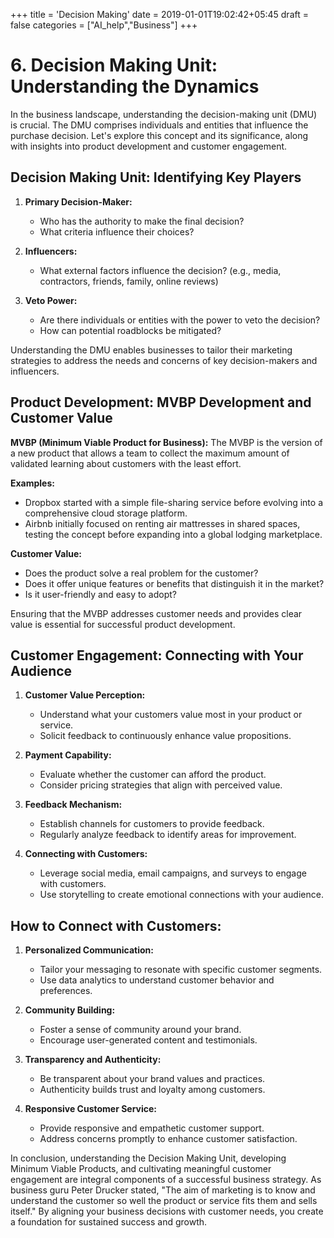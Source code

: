 +++
title = 'Decision Making'
date = 2019-01-01T19:02:42+05:45
draft = false
categories = ["AI_help","Business"]
+++
# 6. Decision Making Unit: Understanding the Dynamics

In the business landscape, understanding the decision-making unit (DMU) is crucial. The DMU comprises individuals and entities that influence the purchase decision. Let's explore this concept and its significance, along with insights into product development and customer engagement.

## Decision Making Unit: Identifying Key Players

1. **Primary Decision-Maker:**
   - Who has the authority to make the final decision?
   - What criteria influence their choices?

2. **Influencers:**
   - What external factors influence the decision? (e.g., media, contractors, friends, family, online reviews)

3. **Veto Power:**
   - Are there individuals or entities with the power to veto the decision?
   - How can potential roadblocks be mitigated?

Understanding the DMU enables businesses to tailor their marketing strategies to address the needs and concerns of key decision-makers and influencers.

## Product Development: MVBP Development and Customer Value

**MVBP (Minimum Viable Product for Business):**
   The MVBP is the version of a new product that allows a team to collect the maximum amount of validated learning about customers with the least effort.

**Examples:**
   - Dropbox started with a simple file-sharing service before evolving into a comprehensive cloud storage platform.
   - Airbnb initially focused on renting air mattresses in shared spaces, testing the concept before expanding into a global lodging marketplace.

**Customer Value:**
   - Does the product solve a real problem for the customer?
   - Does it offer unique features or benefits that distinguish it in the market?
   - Is it user-friendly and easy to adopt?

Ensuring that the MVBP addresses customer needs and provides clear value is essential for successful product development.

## Customer Engagement: Connecting with Your Audience

1. **Customer Value Perception:**
   - Understand what your customers value most in your product or service.
   - Solicit feedback to continuously enhance value propositions.

2. **Payment Capability:**
   - Evaluate whether the customer can afford the product.
   - Consider pricing strategies that align with perceived value.

3. **Feedback Mechanism:**
   - Establish channels for customers to provide feedback.
   - Regularly analyze feedback to identify areas for improvement.

4. **Connecting with Customers:**
   - Leverage social media, email campaigns, and surveys to engage with customers.
   - Use storytelling to create emotional connections with your audience.

## How to Connect with Customers:

1. **Personalized Communication:**
   - Tailor your messaging to resonate with specific customer segments.
   - Use data analytics to understand customer behavior and preferences.

2. **Community Building:**
   - Foster a sense of community around your brand.
   - Encourage user-generated content and testimonials.

3. **Transparency and Authenticity:**
   - Be transparent about your brand values and practices.
   - Authenticity builds trust and loyalty among customers.

4. **Responsive Customer Service:**
   - Provide responsive and empathetic customer support.
   - Address concerns promptly to enhance customer satisfaction.

In conclusion, understanding the Decision Making Unit, developing Minimum Viable Products, and cultivating meaningful customer engagement are integral components of a successful business strategy. As business guru Peter Drucker stated, "The aim of marketing is to know and understand the customer so well the product or service fits them and sells itself." By aligning your business decisions with customer needs, you create a foundation for sustained success and growth.
